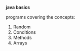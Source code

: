 **java basics**

programs covering the concepts:
 1. Random
 2. Conditions
 3. Methods 
 4. Arrays
 
 
